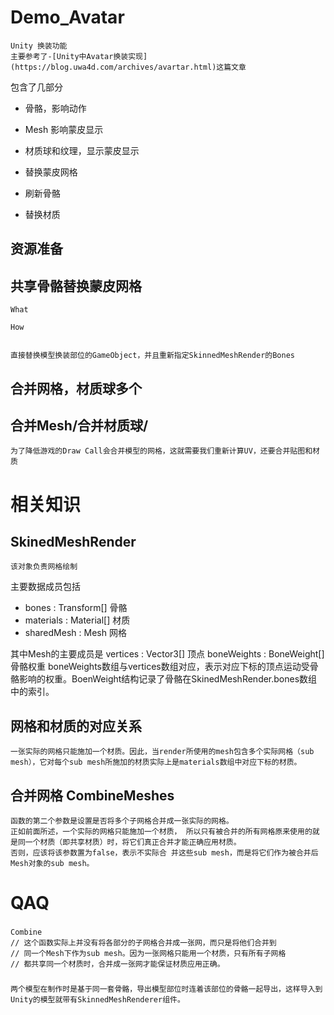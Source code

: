 # Demo_Avatar
	Unity 换装功能
	主要参考了-[Unity中Avatar换装实现](https://blog.uwa4d.com/archives/avartar.html)这篇文章
    
包含了几部分
- 骨骼，影响动作
- Mesh 影响蒙皮显示
- 材质球和纹理，显示蒙皮显示
		
		
- 替换蒙皮网格		
- 刷新骨骼
- 替换材质

		
## 资源准备

		
## 共享骨骼替换蒙皮网格	
	What
		
	How
		
	
	直接替换模型换装部位的GameObject，并且重新指定SkinnedMeshRender的Bones	
		
## 合并网格，材质球多个

## 合并Mesh/合并材质球/

	为了降低游戏的Draw Call会合并模型的网格，这就需要我们重新计算UV，还要合并贴图和材质
	

	
# 相关知识

## SkinedMeshRender
	该对象负责网格绘制

主要数据成员包括	
- bones : Transform[] 骨骼
- materials : Material[] 材质
- sharedMesh : Mesh 网格

其中Mesh的主要成员是 
vertices : Vector3[] 顶点
boneWeights : BoneWeight[] 骨骼权重
boneWeights数组与vertices数组对应，表示对应下标的顶点运动受骨骼影响的权重。BoenWeight结构记录了骨骼在SkinedMeshRender.bones数组中的索引。

## 网格和材质的对应关系
	一张实际的网格只能施加一个材质。因此，当render所使用的mesh包含多个实际网格（sub mesh），它对每个sub mesh所施加的材质实际上是materials数组中对应下标的材质。

## 合并网格 CombineMeshes
	函数的第二个参数是设置是否将多个子网格合并成一张实际的网格。
	正如前面所述，一个实际的网格只能施加一个材质， 所以只有被合并的所有网格原来使用的就是同一个材质（即共享材质）时，将它们真正合并才能正确应用材质。
	否则，应该将该参数置为false，表示不实际合 并这些sub mesh，而是将它们作为被合并后Mesh对象的sub mesh。

# QAQ


###

	Combine
	// 这个函数实际上并没有将各部分的子网格合并成一张网，而只是将他们合并到
	// 同一个Mesh下作为sub mesh。因为一张网格只能用一个材质，只有所有子网格
	// 都共享同一个材质时，合并成一张网才能保证材质应用正确。
###

	两个模型在制作时是基于同一套骨骼，导出模型部位时连着该部位的骨骼一起导出，这样导入到Unity的模型就带有SkinnedMeshRenderer组件。
	